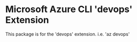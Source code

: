 Microsoft Azure CLI 'devops' Extension
==========================================

This package is for the 'devops' extension.
i.e. 'az devops'
